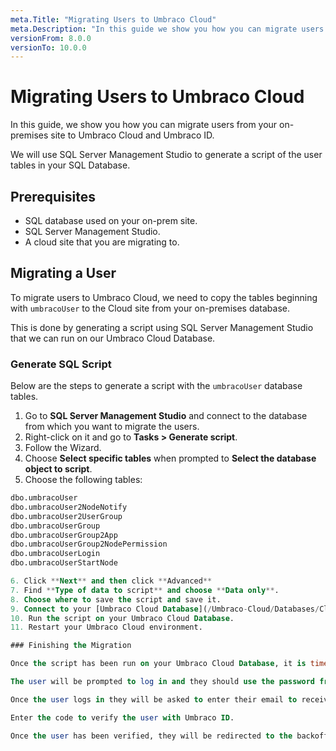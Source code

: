 ```yaml
---
meta.Title: "Migrating Users to Umbraco Cloud"
meta.Description: "In this guide we show you how you can migrate users from your existing on-premise site to Umbraco Cloud and Umbraco ID."
versionFrom: 8.0.0
versionTo: 10.0.0
---
```


# Migrating Users to Umbraco Cloud

In this guide, we show you how you can migrate users from your on-premises site to Umbraco Cloud and Umbraco ID.

We will use SQL Server Management Studio to generate a script of the user tables in your SQL Database.

## Prerequisites

* SQL database used on your on-prem site.
* SQL Server Management Studio.
* A cloud site that you are migrating to.

## Migrating a User

To migrate users to Umbraco Cloud, we need to copy the tables beginning with `umbracoUser` to the Cloud site from your on-premises database.

This is done by generating a script using SQL Server Management Studio that we can run on our Umbraco Cloud Database.

### Generate SQL Script

Below are the steps to generate a script with the `umbracoUser` database tables.

1. Go to **SQL Server Management Studio** and connect to the database from which you want to migrate the users.
2. Right-click on it and go to **Tasks > Generate script**.
3. Follow the Wizard.
4. Choose **Select specific tables** when prompted to **Select the database object to script**.
5. Choose the following tables:

  ```SQL
  dbo.umbracoUser
  dbo.umbracoUser2NodeNotify
  dbo.umbracoUser2UserGroup
  dbo.umbracoUserGroup
  dbo.umbracoUserGroup2App
  dbo.umbracoUserGroup2NodePermission
  dbo.umbracoUserLogin
  dbo.umbracoUserStartNode

6. Click **Next** and then click **Advanced**
7. Find **Type of data to script** and choose **Data only**.
8. Choose where to save the script and save it.
9. Connect to your [Umbraco Cloud Database](/Umbraco-Cloud/Databases/Cloud-Database/index.md).
10. Run the script on your Umbraco Cloud Database.
11. Restart your Umbraco Cloud environment.

### Finishing the Migration

Once the script has been run on your Umbraco Cloud Database, it is time for the users to log in to the Cloud backoffice.

The user will be prompted to log in and they should use the password from the on-premises installation.

Once the user logs in they will be asked to enter their email to receive a token and verify their user in Umbraco ID.

Enter the code to verify the user with Umbraco ID.

Once the user has been verified, they will be redirected to the backoffice and their user has been migrated to Umbraco ID.
